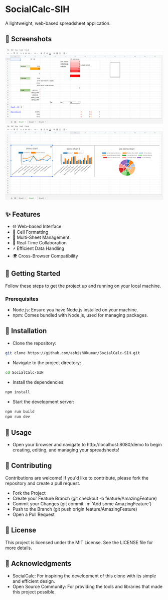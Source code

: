 # SocialCalc-SIH

A lightweight, web-based spreadsheet application.

## 📸 Screenshots

![screenshot1](screenshots/1.png)
![screenshot2](screenshots/2.png)

## ✨ Features

- 🌐 Web-based Interface
- 🎨 Cell Formatting
- 📑 Multi-Sheet Management:
- 🤝 Real-Time Collaboration
- ⚡  Efficient Data Handling
- 🌍 Cross-Browser Compatibility


## 🚀 Getting Started

Follow these steps to get the project up and running on your local machine.

### Prerequisites

- Node.js: Ensure you have Node.js installed on your machine.
- npm: Comes bundled with Node.js, used for managing packages.

## 📩 Installation

- Clone the repository:

```bash
git clone https://github.com/ashish0kumar/SocialCalc-SIH.git
```

- Navigate to the project directory:

```bash
cd SocialCalc-SIH
```

- Install the dependencies:

```bash
npm install
```

- Start the development server:

```bash
npm run build
npm run dev
```

## 📝 Usage
- Open your browser and navigate to http://localhost:8080/demo to begin creating, editing, and managing your spreadsheets!

## 🤝 Contributing

Contributions are welcome! If you'd like to contribute, please fork the repository and create a pull request.

- Fork the Project
- Create your Feature Branch (git checkout -b feature/AmazingFeature)
- Commit your Changes (git commit -m 'Add some AmazingFeature')
- Push to the Branch (git push origin feature/AmazingFeature)
- Open a Pull Request

## 📜 License

This project is licensed under the MIT License. See the LICENSE file for more details.

## 🙏 Acknowledgments

- SocialCalc: For inspiring the development of this clone with its simple and efficient design.
- Open Source Community: For providing the tools and libraries that made this project possible.